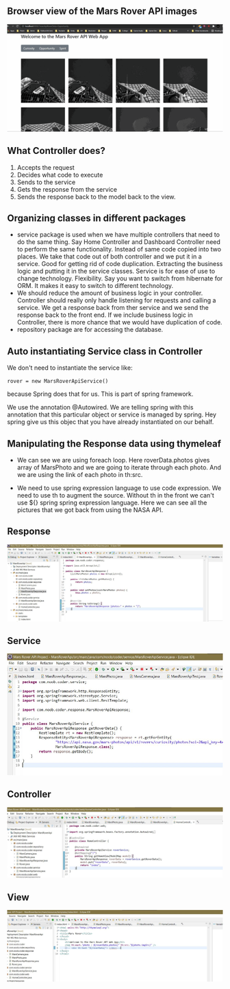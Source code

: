 ## Browser view of the Mars Rover API images

![Test](test.gif)

## What Controller does?

1. Accepts the request
2. Decides what code to execute 
3. Sends to the service
4. Gets the response from the service
5. Sends the response back to the model back to the view.

## Organizing classes in different packages

- service package is used when we have multiple controllers that need to do the same thing. 
Say Home Controller and Dashboard Controller need to perform the same functionality. Instead of same code copied into two places. We take that code out of both controller and we put it in a service. Good for getting rid of code duplication. Extracting the business logic and putting it in the service classes. Service is for ease of use to change technology. Flexibility. Say you want to switch from hibernate for ORM. It makes it easy to switch to different technology. 
- We should reduce the amount of business logic in your controller. Controller should really only handle listening for requests and calling a service. We get a response back from ther service and we send the response back to the front end. If we include business logic in Controller, there is more chance that we would have duplication of code.
- repository package are for accessing the database. 

## Auto instantiating Service class in Controller
We don't need to instantiate the service like:
```
rover = new MarsRoverApiService()
```
because Spring does that for us. This is part of spring framework.

We use the annotation @Autowired. We are telling spring with this annotation that this particular object or service is managed by spring. Hey spring give us this objec that you have already instantiated on our behalf. 

## Manipulating the Response data using thymeleaf

- We can see we are using foreach loop. Here roverData.photos gives array of MarsPhoto and we are going to iterate through each photo. And we are using the link of each photo in th:src.

- We need to use spring expression language to use code expression. We need to use th to augment the source. Without th in the front we can't use ${} spring spring expression language. Here we can see all the pictures that we got back from using the NASA API.

## Response
![Response](response.jpg)

## Service
![Service](service.jpg)

## Controller
![Controller](controller.jpg)

## View
![View](view.jpg)